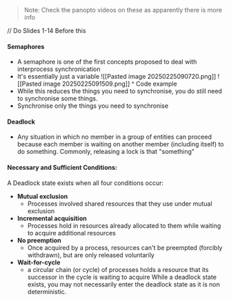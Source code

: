 > Note: Check the panopto videos on these as apparently there is more info

// Do Slides 1-14 Before this
#### Semaphores
- A semaphore is one of the first concepts proposed to deal with interprocess synchronication
- It's essentially just a variable
![[Pasted image 20250225090720.png]]
![[Pasted image 20250225091509.png]]
^ Code example
- While this reduces the things you need to synchronise, you do still need to synchronise some things.
- Synchronise only the things you need to synchronise

#### Deadlock
- Any situation in which no member in a group of entities can proceed because each member is waiting on another member (including itself) to do something. Commonly, releasing a lock is that "something"

#### Necessary and Sufficient Conditions:
A Deadlock state exists when all four conditions occur:
- **Mutual exclusion**
	- Processes involved shared resources that they use under mutual exclusion
- **Incremental acquisition**
	- Processes hold in resources already allocated to them while waiting to acquire additional resources
- **No preemption**
	- Once acquired by a process, resources can't be preempted (forcibly withdrawn), but are only released voluntarily
- **Wait-for-cycle**
	- a circular chain (or cycle) of processes holds a resource that its successor in the cycle is waiting to acquire
While a deadlock state exists, you may not necessarily enter the deadlock state as it is non deterministic.


